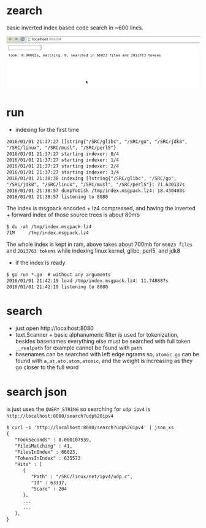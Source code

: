 # zearch

basic inverted index based code search in ~600 lines.

![screenshot](https://raw.githubusercontent.com/jackdoe/zearch/master/screenshot.gif)

# run

* indexing for the first time

```
2016/01/01 21:37:27 []string{"/SRC/glibc", "/SRC/go", "/SRC/jdk8", "/SRC/linux", "/SRC/musl", "/SRC/perl5"}
2016/01/01 21:37:27 starting indexer: 0/4
2016/01/01 21:37:27 starting indexer: 1/4
2016/01/01 21:37:27 starting indexer: 2/4
2016/01/01 21:37:27 starting indexer: 3/4
2016/01/01 21:38:38 indexing []string{"/SRC/glibc", "/SRC/go", "/SRC/jdk8", "/SRC/linux", "/SRC/musl", "/SRC/perl5"}: 71.630137s
2016/01/01 21:38:57 dumpToDisk /tmp/index.msgpack.lz4: 18.430408s
2016/01/01 21:38:57 listening to 8080
```

The index is msgpack encoded + lz4 compressed, and having the inverted + forward index of those source trees is about 80mb

```
$ du -ah /tmp/index.msgpack.lz4
71M     /tmp/index.msgpack.lz4
```

The whole index is kept in ram, above takes about 700mb for `66023 files` and `2013763 tokens` while indexing linux kernel, glibc, perl5, and jdk8

* if the index is ready

```
$ go run *.go  # without any arguments
2016/01/01 21:42:19 load /tmp/index.msgpack.lz4: 11.748887s
2016/01/01 21:42:19 listening to 8080
```

# search

* just open http://localhost:8080
* text.Scanner + basic alphanumeric filter is used for tokenization, besides basenames everything else must be searched with full token `__realpath` for example cannot be found with `path`
* basenames can be searched with left edge ngrams so, `atomic.go` can be found with `a,at,ato,atom,atomic`, and the weight is increasing as they go closer to the full word

# search json

is just uses the `QUERY_STRING` so searching for `udp ipv4` is `http://localhost:8080/search?udp%20ipv4`

```
$ curl -s 'http://localhost:8080/search?udp%20ipv4' | json_xs
{
   "TookSeconds" : 0.000107539,
   "FilesMatching" : 41,
   "FilesInIndex" : 66023,
   "TokensInIndex" : 635573
   "Hits" : [
      {
         "Path" : "/SRC/linux/net/ipv4/udp.c",
         "Id" : 63337,
         "Score" : 204
      },
      ...
      ...
   ],
}
```

